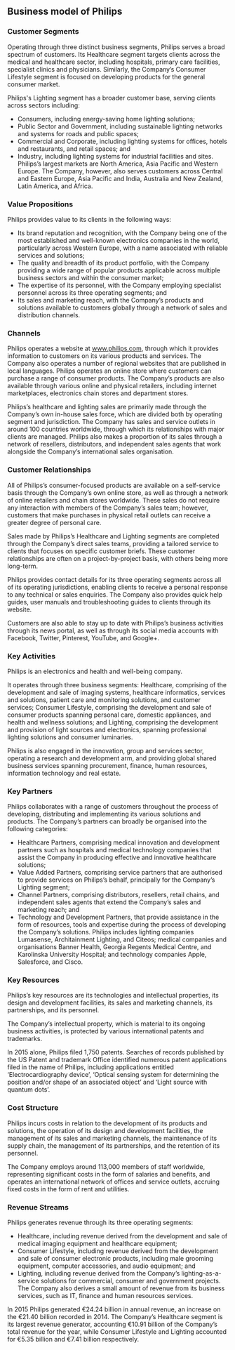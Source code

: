 Business model of Philips
-------------------------

 ### Customer Segments

 Operating through three distinct business segments, Philips serves a broad spectrum of customers. Its Healthcare segment targets clients across the medical and healthcare sector, including hospitals, primary care facilities, specialist clinics and physicians. Similarly, the Company’s Consumer Lifestyle segment is focused on developing products for the general consumer market.

 Philips's Lighting segment has a broader customer base, serving clients across sectors including:

  * Consumers, including energy-saving home lighting solutions;
 * Public Sector and Government, including sustainable lighting networks and systems for roads and public spaces;
 * Commercial and Corporate, including lighting systems for offices, hotels and restaurants, and retail spaces; and
 * Industry, including lighting systems for industrial facilities and sites.
  Philips’s largest markets are North America, Asia Pacific and Western Europe. The Company, however, also serves customers across Central and Eastern Europe, Asia Pacific and India, Australia and New Zealand, Latin America, and Africa.

 ### Value Propositions

 Philips provides value to its clients in the following ways:

  * Its brand reputation and recognition, with the Company being one of the most established and well-known electronics companies in the world, particularly across Western Europe, with a name associated with reliable services and solutions;
 * The quality and breadth of its product portfolio, with the Company providing a wide range of popular products applicable across multiple business sectors and within the consumer market;
 * The expertise of its personnel, with the Company employing specialist personnel across its three operating segments; and
 * Its sales and marketing reach, with the Company’s products and solutions available to customers globally through a network of sales and distribution channels.
  ### Channels

 Philips operates a website at www.philips.com, through which it provides information to customers on its various products and services. The Company also operates a number of regional websites that are published in local languages. Philips operates an online store where customers can purchase a range of consumer products. The Company’s products are also available through various online and physical retailers, including internet marketplaces, electronics chain stores and department stores.

 Philips’s healthcare and lighting sales are primarily made through the Company’s own in-house sales force, which are divided both by operating segment and jurisdiction. The Company has sales and service outlets in around 100 countries worldwide, through which its relationships with major clients are managed. Philips also makes a proportion of its sales through a network of resellers, distributors, and independent sales agents that work alongside the Company’s international sales organisation.

 ### Customer Relationships

 All of Philips’s consumer-focused products are available on a self-service basis through the Company’s own online store, as well as through a network of online retailers and chain stores worldwide. These sales do not require any interaction with members of the Company’s sales team; however, customers that make purchases in physical retail outlets can receive a greater degree of personal care.

 Sales made by Philips’s Healthcare and Lighting segments are completed through the Company’s direct sales teams, providing a tailored service to clients that focuses on specific customer briefs. These customer relationships are often on a project-by-project basis, with others being more long-term.

 Philips provides contact details for its three operating segments across all of its operating jurisdictions, enabling clients to receive a personal response to any technical or sales enquiries. The Company also provides quick help guides, user manuals and troubleshooting guides to clients through its website.

 Customers are also able to stay up to date with Philips’s business activities through its news portal, as well as through its social media accounts with Facebook, Twitter, Pinterest, YouTube, and Google+.

 ### Key Activities

 Philips is an electronics and health and well-being company.

 It operates through three business segments: Healthcare, comprising of the development and sale of imaging systems, healthcare informatics, services and solutions, patient care and monitoring solutions, and customer services; Consumer Lifestyle, comprising the development and sale of consumer products spanning personal care, domestic appliances, and health and wellness solutions; and Lighting, comprising the development and provision of light sources and electronics, spanning professional lighting solutions and consumer luminaries.

 Philips is also engaged in the innovation, group and services sector, operating a research and development arm, and providing global shared business services spanning procurement, finance, human resources, information technology and real estate.

 ### Key Partners

 Philips collaborates with a range of customers throughout the process of developing, distributing and implementing its various solutions and products. The Company’s partners can broadly be organised into the following categories:

  * Healthcare Partners, comprising medical innovation and development partners such as hospitals and medical technology companies that assist the Company in producing effective and innovative healthcare solutions;
 * Value Added Partners, comprising service partners that are authorised to provide services on Philips’s behalf, principally for the Company’s Lighting segment;
 * Channel Partners, comprising distributors, resellers, retail chains, and independent sales agents that extend the Company’s sales and marketing reach; and
 * Technology and Development Partners, that provide assistance in the form of resources, tools and expertise during the process of developing the Company’s solutions.
  Philips includes lighting companies Lumasense, Architainment Lighting, and Citeos; medical companies and organisations Banner Health, Georgia Regents Medical Centre, and Karolinska University Hospital; and technology companies Apple, Salesforce, and Cisco.

 ### Key Resources

 Philips’s key resources are its technologies and intellectual properties, its design and development facilities, its sales and marketing channels, its partnerships, and its personnel.

 The Company’s intellectual property, which is material to its ongoing business activities, is protected by various international patents and trademarks.

 In 2015 alone, Philips filed 1,750 patents. Searches of records published by the US Patent and trademark Office identified numerous patent applications filed in the name of Philips, including applications entitled ‘Electrocardiography device’, ‘Optical sensing system for determining the position and/or shape of an associated object’ and ‘Light source with quantum dots’.

 ### Cost Structure

 Philips incurs costs in relation to the development of its products and solutions, the operation of its design and development facilities, the management of its sales and marketing channels, the maintenance of its supply chain, the management of its partnerships, and the retention of its personnel.

 The Company employs around 113,000 members of staff worldwide, representing significant costs in the form of salaries and benefits, and operates an international network of offices and service outlets, accruing fixed costs in the form of rent and utilities.

 ### Revenue Streams

 Philips generates revenue through its three operating segments:

  * Healthcare, including revenue derived from the development and sale of medical imaging equipment and healthcare equipment;
 * Consumer Lifestyle, including revenue derived from the development and sale of consumer electronic products, including male grooming equipment, computer accessories, and audio equipment; and
 * Lighting, including revenue derived from the Company’s lighting-as-a-service solutions for commercial, consumer and government projects.
  The Company also derives a small amount of revenue from its business services, such as IT, finance and human resources services.

 In 2015 Philips generated €24.24 billion in annual revenue, an increase on the €21.40 billion recorded in 2014. The Company’s Healthcare segment is its largest revenue generator, accounting €10.91 billion of the Company’s total revenue for the year, while Consumer Lifestyle and Lighting accounted for €5.35 billion and €7.41 billion respectively.